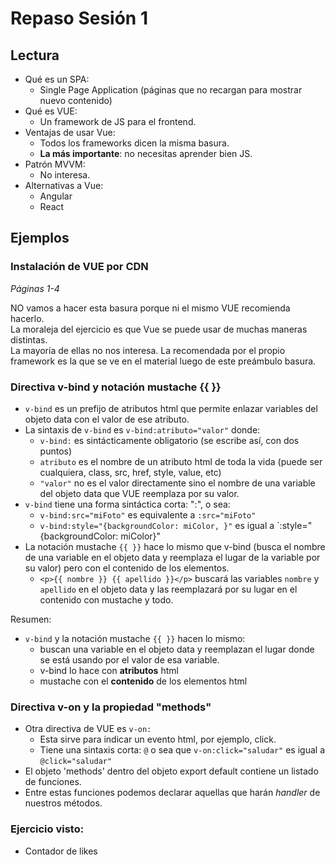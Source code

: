 # Repaso Sesión 1

## Lectura

- Qué es un SPA:
  - Single Page Application (páginas que no recargan para mostrar nuevo contenido)
- Qué es VUE:
  - Un framework de JS para el frontend. 
- Ventajas de usar Vue:
  - Todos los frameworks dicen la misma basura.
  - **La más importante**:  no necesitas aprender bien JS.
- Patrón MVVM:
  - No interesa. 
- Alternativas a Vue:
  - Angular
  - React

## Ejemplos

### Instalación de VUE por CDN
_Páginas 1-4_

NO vamos a hacer esta basura porque ni el mismo VUE recomienda hacerlo.  
La moraleja del ejercicio es que Vue se puede usar de muchas maneras distintas.  
La mayoría de ellas no nos interesa. La recomendada por el propio framework es la
que se ve en el material luego de este preámbulo basura.


### Directiva v-bind y notación mustache {{ }}

- `v-bind` es un prefijo de atributos html que permite enlazar variables del objeto data con el valor de ese atributo.
- La sintaxis de `v-bind` es `v-bind:atributo="valor"` donde:
  - `v-bind:` es sintácticamente obligatorio (se escribe así, con dos puntos)
  - `atributo` es el nombre de un atributo html de toda la vida (puede ser cualquiera, class, src, href, style, value, etc)
  - `"valor"` no es el valor directamente sino el nombre de una variable del objeto data que VUE reemplaza por su valor.
- `v-bind` tiene una forma sintáctica corta: ":", o sea:
  - `v-bind:src="miFoto"` es equivalente a `:src="miFoto"`
  - `v-bind:style="{backgroundColor: miColor, }"`  es igual a `:style="{backgroundColor: miColor}"
- La notación mustache `{{ }}` hace lo mismo que v-bind (busca el nombre de una variable en el objeto data y reemplaza el lugar de la variable por su valor) pero con el contenido de los elementos.
  - `<p>{{ nombre }} {{ apellido }}</p>` buscará las variables `nombre` y `apellido` en el objeto data y las reemplazará por su lugar en el contenido con mustache y todo.

Resumen:
- `v-bind` y la notación mustache `{{ }}` hacen lo mismo: 
  - buscan una variable en el objeto data y reemplazan el lugar donde se está usando por el valor de esa variable.
  - v-bind lo hace con **atributos** html
  - mustache con el **contenido** de los elementos html

### Directiva v-on y la propiedad "methods"

- Otra directiva de VUE es `v-on:`
  - Esta sirve para indicar un evento html, por ejemplo, click.
  - Tiene una sintaxis corta: `@` o sea que `v-on:click="saludar"` es igual a `@click="saludar"`
- El objeto 'methods' dentro del objeto export default contiene un listado de funciones.
- Entre estas funciones podemos declarar aquellas que harán _handler_ de nuestros métodos.

### Ejercicio visto:

- Contador de likes 

